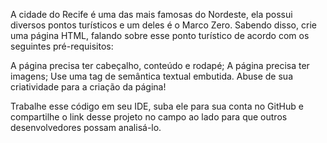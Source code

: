 A cidade do Recife é uma das mais famosas do Nordeste, ela possui diversos pontos turísticos e um deles é o Marco Zero. Sabendo disso, crie uma página HTML, falando sobre esse ponto turístico de acordo com os seguintes pré-requisitos:

A página precisa ter cabeçalho, conteúdo e rodapé;
A página precisa ter imagens;
Use uma tag de semântica textual embutida.
Abuse de sua criatividade para a criação da página!

Trabalhe esse código em seu IDE, suba ele para sua conta no GitHub e compartilhe o link desse projeto no campo ao lado para que outros desenvolvedores possam analisá-lo.